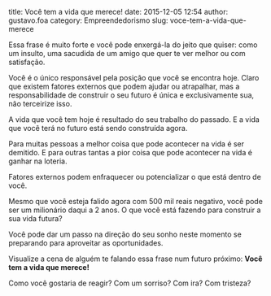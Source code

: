 title: Você tem a vida que merece!
date: 2015-12-05 12:54
author: gustavo.foa
category: Empreendedorismo
slug: voce-tem-a-vida-que-merece

Essa frase é muito forte e você pode enxergá-la do jeito que quiser: como um insulto, uma sacudida de um amigo que quer te ver melhor ou com satisfação.

Você é o único responsável pela posição que você se encontra hoje. Claro que existem fatores externos que podem ajudar ou atrapalhar, mas a responsabilidade de construir o seu futuro é única e exclusivamente sua, não terceirize isso.

A vida que você tem hoje é resultado do seu trabalho do passado. E a vida que você terá no futuro está sendo construída agora.

Para muitas pessoas a melhor coisa que pode acontecer na vida é ser demitido. E para outras tantas a pior coisa que pode acontecer na vida é ganhar na loteria.

Fatores externos podem enfraquecer ou potencializar o que está dentro de você.

Mesmo que você esteja falido agora com 500 mil reais negativo, você pode ser um milionário daqui a 2 anos. O que você está fazendo para construir a sua vida futura?

Você pode dar um passo na direção do seu sonho neste momento se preparando para aproveitar as oportunidades.

Visualize a cena de alguém te falando essa frase num futuro próximo: **Você tem a vida que merece!**

Como você gostaria de reagir? Com um sorriso? Com ira? Com tristeza?
